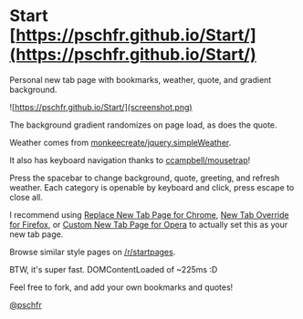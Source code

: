 # Start [https://pschfr.github.io/Start/](https://pschfr.github.io/Start/)
Personal new tab page with bookmarks, weather, quote, and gradient background.

![https://pschfr.github.io/Start/](screenshot.png)

The background gradient randomizes on page load, as does the quote.

Weather comes from [monkeecreate/jquery.simpleWeather](https://github.com/monkeecreate/jquery.simpleWeather).

It also has keyboard navigation thanks to [ccampbell/mousetrap](https://github.com/ccampbell/mousetrap)!

Press the spacebar to change background, quote, greeting, and refresh weather. Each category is openable by keyboard and click, press escape to close all.

I recommend using [Replace New Tab Page for Chrome](https://chrome.google.com/webstore/detail/replace-new-tab-page/cnkhddihkmmiiclaipbaaelfojkmlkja), [New Tab Override for Firefox](https://addons.mozilla.org/en-US/firefox/addon/new-tab-override/), or [Custom New Tab Page for Opera](https://addons.opera.com/en/extensions/details/custom-new-tab-page/) to actually set this as your new tab page.

Browse similar style pages on [/r/startpages](https://reddit.com/r/startpages).

BTW, it's super fast. DOMContentLoaded of ~225ms :D

Feel free to fork, and add your own bookmarks and quotes!

[@pschfr](http://twitter.com/pschfr)
